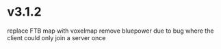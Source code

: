 # v3.1.2
replace FTB map with voxelmap
remove bluepower due to bug where the client could only join a server once

